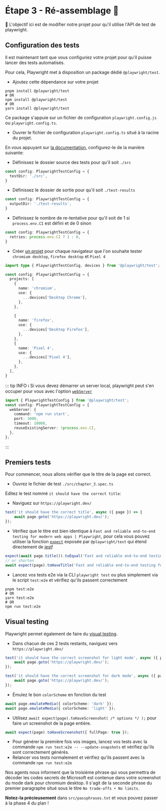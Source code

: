 # Étape 3 - Ré-assemblage 🔧

🎯 L'objectif ici est de modifier notre projet pour qu'il utilise l'API de test de playwright.

## Configuration des tests

Il est maintenant tant que vous configuriez votre projet pour qu'il puisse lancer des tests automatisés.

Pour cela, Playwright met à disposition un package dédié `@playwright/test`.

- Ajoutez cette dépendance sur votre projet

```shell
pnpm install @playwright/test
# OR
npm install @playwright/test
# OR
yarn install @playwright/test
```

Ce package s'appuie sur un fichier de configuration `playwright.config.js` ou `playwright.config.ts`.

- Ouvrer le fichier de configuration `playwright.config.ts` situé à la racine du projet.

En vous appuyant sur [la documentation](https://playwright.dev/docs/test-configuration), configurez-le de la manière suivante:

- Définissez le dossier source des tests pour qu'il soit `./src`

<Solution>

```typescript
const config: PlaywrightTestConfig = {
  testDir: './src',
}
```

</Solution>

- Définissez le dossier de sortie pour qu'il soit `./test-results`

<Solution>

```typescript
const config: PlaywrightTestConfig = {
  outputDir: './test-results',
}
```

</Solution>

- Définissez le nombre de re-tentative pour qu'il soit de 1 si `process.env.CI` est défini et de 0 sinon

<Solution>

```typescript
const config: PlaywrightTestConfig = {
  retries: process.env.CI ? 1 : 0,
}
```

</Solution>

- Créer [un projet](https://playwright.dev/docs/test-configuration#multiple-browsers) pour chaque navigateur que l'on souhaite tester `chromium desktop`, `firefox desktop` et `Pixel 4`

<Solution>

```typescript
import type { PlaywrightTestConfig, devices } from '@playwright/test';

const config: PlaywrightTestConfig = {
  projects: [
    {
      name: 'chromium',
      use: {
        ...devices['Desktop Chrome'],
      },
    },

    {
      name: 'firefox',
      use: {
        ...devices['Desktop Firefox'],
      },
    },
    {
      name: 'Pixel 4',
      use: {
        ...devices['Pixel 4'],
      },
    },
  ],
}
```

</Solution>

::: tip INFO
ℹ️ Si vous devez démarrer un server local, playwright peut s'en occuper pour vous avec l'option [`webServer`](https://playwright.dev/docs/api/class-testconfig#test-config-web-server)

```ts
import { PlaywrightTestConfig } from '@playwright/test';
const config: PlaywrightTestConfig = {
  webServer: {
    command: 'npm run start',
    port: 3000,
    timeout: 10000,
    reuseExistingServer: !process.env.CI,
  },
};
```

:::

## Premiers tests

Pour commencer, nous allons vérifier que le titre de la page est correct.

- Ouvrez le fichier de test `./src/chapter_3.spec.ts`

Editez le test nommé `it should have the correct title`:

- Naviguez sur `https://playwright.dev/`

<Solution>

```typescript
test('it should have the correct title', async ({ page }) => {
    await page.goto('https://playwright.dev/');
});
```

</Solution>

- Vérifiez que le titre est bien identique à `Fast and reliable end-to-end testing for modern web apps | Playwright`, pour cela vous pouvez utiliser la fonction [`expect`](https://playwright.dev/docs/test-assertions) exposée par `@playwright/test` qui étend directement de [jest](https://jestjs.io/)!

<Solution>

```typescript
expect(await page.title()).toEqual('Fast and reliable end-to-end testing for modern web apps | Playwright');
// or shorten
await expect(page).toHaveTitle('Fast and reliable end-to-end testing for modern web apps | Playwright');
```

</Solution>


- Lancez vos tests e2e via la CLI `playwright test` ou plus simplement via le script `test:e2e` et vérifiez qu'ils passent correctement

```shell
pnpm test:e2e
# OR
yarn test:e2e
# OR
npm run test:e2e
```

## Visual testing

Playwright permet également de faire du [visual testing](https://playwright.dev/docs/test-snapshots).

- Dans chacun de ces 2 tests restants, naviguez vers `https://playwright.dev/`

<Solution>

```typescript
test('it should have the correct screenshot for light mode', async ({ page }) => {
    await page.goto('https://playwright.dev/');
});

test('it should have the correct screenshot for dark mode', async ({ page }) => {
    await page.goto('https://playwright.dev/');
});

```

</Solution>

- Émulez le bon `colorScheme` en fonction du test

<Solution>

```typescript
await page.emulateMedia({ colorScheme: 'dark' });
await page.emulateMedia({ colorScheme: 'light' });
```

</Solution>


- Utilisez `await expect(page).toHaveScreenshot( /* options */ );` pour faire un screenshot de la page entière.

<Solution>

```typescript
await expect(page).toHaveScreenshot({ fullPage: true });
```

</Solution>

- Pour générer la première fois vos images, lancez vos tests avec la commande `npm run test:e2e -- --update-snapshots` et vérifiez qu'ils sont correctement générés.
- Relancer vos tests normalement et vérifiez qu'ils passent avec la commande `npm run test:e2e`

Nos agents nous informent que la troisième phrase qui vous permettra de décoder les codes secrets de Microsoft est contenue dans votre screenshot du mode dark pour chromium desktop.
Il s'agit de la seconde phrase du premier paragraphe situé sous le titre `No trade-offs • No limits`.

__Notez-la précieusement__ dans `src/passphrases.txt` et vous pouvez passer à la phase 4 du plan !
